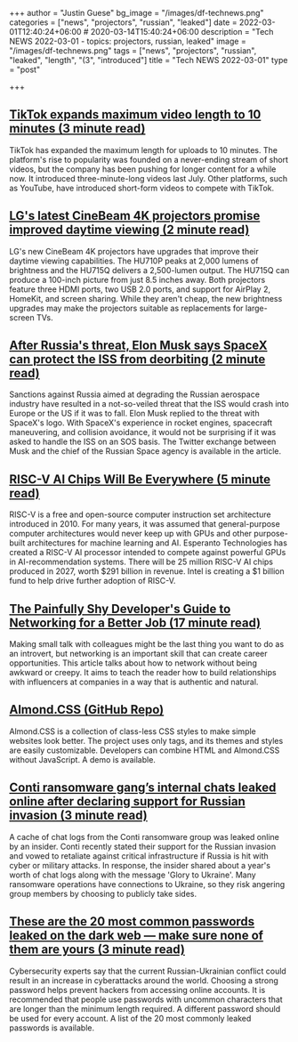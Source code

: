 +++
author = "Justin Guese"
bg_image = "/images/df-technews.png"
categories = ["news", "projectors", "russian", "leaked"]
date = 2022-03-01T12:40:24+06:00 # 2020-03-14T15:40:24+06:00
description = "Tech NEWS 2022-03-01 - topics: projectors, russian, leaked"
image = "/images/df-technews.png"
tags = ["news", "projectors", "russian", "leaked", "length", "(3", "introduced"]
title = "Tech NEWS 2022-03-01"
type = "post"

+++

## [TikTok expands maximum video length to 10 minutes (3 minute read)](https://www.theverge.com/2022/2/28/22954525/tiktok-maximum-video-length-10-minutes?scrolla=5eb6d68b7fedc32c19ef33b4)

TikTok has expanded the maximum length for uploads to 10 minutes. The platform's rise to popularity was founded on a never-ending stream of short videos, but the company has been pushing for longer content for a while now. It introduced three-minute-long videos last July. Other platforms, such as YouTube, have introduced short-form videos to compete with TikTok.

## [LG's latest CineBeam 4K projectors promise improved daytime viewing (2 minute read)](https://www.engadget.com/lg-4k-cinebeam-home-projectors-2022-165629481.html)

LG's new CineBeam 4K projectors have upgrades that improve their daytime viewing capabilities. The HU710P peaks at 2,000 lumens of brightness and the HU715Q delivers a 2,500-lumen output. The HU715Q can produce a 100-inch picture from just 8.5 inches away. Both projectors feature three HDMI ports, two USB 2.0 ports, and support for AirPlay 2, HomeKit, and screen sharing. While they aren't cheap, the new brightness upgrades may make the projectors suitable as replacements for large-screen TVs.

## [After Russia's threat, Elon Musk says SpaceX can protect the ISS from deorbiting (2 minute read)](https://interestingengineering.com/russia-elon-musk-spacex-protect-iss-deorbiting)

Sanctions against Russia aimed at degrading the Russian aerospace industry have resulted in a not-so-veiled threat that the ISS would crash into Europe or the US if it was to fall. Elon Musk replied to the threat with SpaceX's logo. With SpaceX's experience in rocket engines, spacecraft maneuvering, and collision avoidance, it would not be surprising if it was asked to handle the ISS on an SOS basis. The Twitter exchange between Musk and the chief of the Russian Space agency is available in the article.

## [RISC-V AI Chips Will Be Everywhere (5 minute read)](https://spectrum.ieee.org/risc-v-ai)

RISC-V is a free and open-source computer instruction set architecture introduced in 2010. For many years, it was assumed that general-purpose computer architectures would never keep up with GPUs and other purpose-built architectures for machine learning and AI. Esperanto Technologies has created a RISC-V AI processor intended to compete against powerful GPUs in AI-recommendation systems. There will be 25 million RISC-V AI chips produced in 2027, worth $291 billion in revenue. Intel is creating a $1 billion fund to help drive further adoption of RISC-V.

## [The Painfully Shy Developer's Guide to Networking for a Better Job (17 minute read)](https://www.samjulien.com/shy-dev-networking)

Making small talk with colleagues might be the last thing you want to do as an introvert, but networking is an important skill that can create career opportunities. This article talks about how to network without being awkward or creepy. It aims to teach the reader how to build relationships with influencers at companies in a way that is authentic and natural.

## [Almond.CSS (GitHub Repo)](https://github.com/alvaromontoro/almond.css)

Almond.CSS is a collection of class-less CSS styles to make simple websites look better. The project uses only tags, and its themes and styles are easily customizable. Developers can combine HTML and Almond.CSS without JavaScript. A demo is available.

## [Conti ransomware gang’s internal chats leaked online after declaring support for Russian invasion (3 minute read)](https://techcrunch.com/2022/02/28/conti-ransomware-chats-leaked/)

A cache of chat logs from the Conti ransomware group was leaked online by an insider. Conti recently stated their support for the Russian invasion and vowed to retaliate against critical infrastructure if Russia is hit with cyber or military attacks. In response, the insider shared about a year's worth of chat logs along with the message 'Glory to Ukraine'. Many ransomware operations have connections to Ukraine, so they risk angering group members by choosing to publicly take sides.

## [These are the 20 most common passwords leaked on the dark web — make sure none of them are yours (3 minute read)](https://www.cnbc.com/2022/02/27/most-common-passwords-hackers-leak-on-the-dark-web-lookout-report.html)

Cybersecurity experts say that the current Russian-Ukrainian conflict could result in an increase in cyberattacks around the world. Choosing a strong password helps prevent hackers from accessing online accounts. It is recommended that people use passwords with uncommon characters that are longer than the minimum length required. A different password should be used for every account. A list of the 20 most commonly leaked passwords is available.

